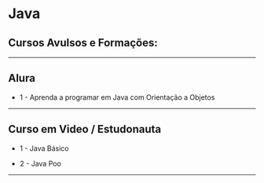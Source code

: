 # Java
## Cursos Avulsos e Formações:
---

## Alura
- 1 - Aprenda a programar em Java com Orientação a Objetos

---

## Curso em Video / Estudonauta
- 1 - Java Básico

- 2 - Java Poo

---

